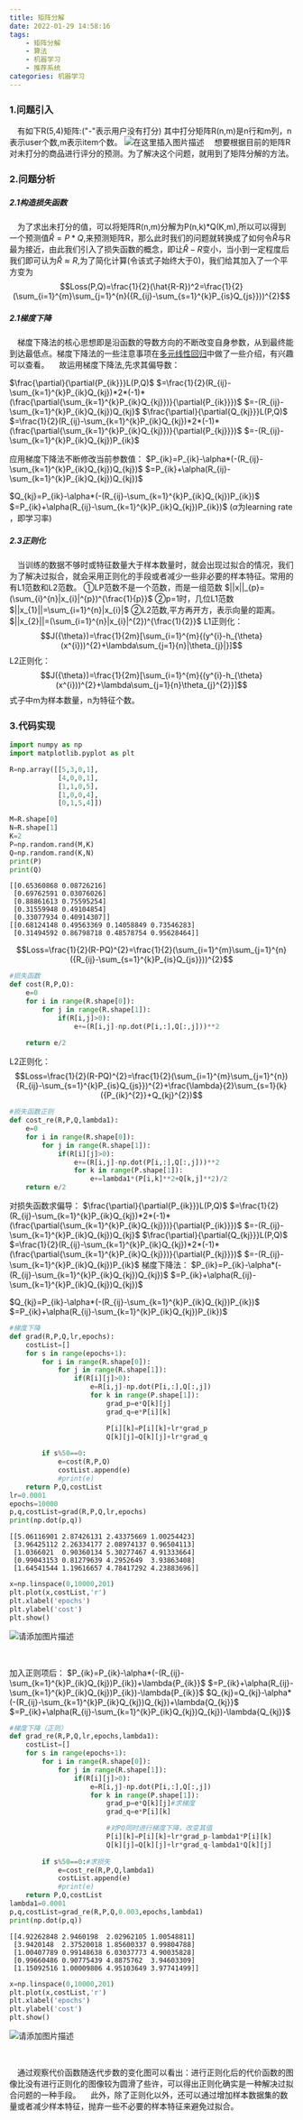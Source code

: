 ```yaml
---
title: 矩阵分解
date: 2022-01-29 14:58:16
tags:
    - 矩阵分解
    - 算法
    - 机器学习
    - 推荐系统
categories: 机器学习
---
```


### 1.问题引入
&emsp;有如下R(5,4)矩阵:("-"表示用户没有打分)
其中打分矩阵R(n,m)是n行和m列，n表示user个数,m表示item个数。
![在这里插入图片描述](https://img-blog.csdnimg.cn/337acd58d98b4f7eb070f98027d6bb8f.png)
&emsp;想要根据目前的矩阵R对未打分的商品进行评分的预测。为了解决这个问题，就用到了矩阵分解的方法。
### 2.问题分析
##### 2.1构造损失函数
&emsp;为了求出未打分的值，可以将矩阵R(n,m)分解为P(n,k)*Q(K,m),所以可以得到一个预测值$\hat{R}=P*Q$,来预测矩阵R，那么此时我们的问题就转换成了如何令$\hat{R}$与R最为接近，由此我们引入了损失函数的概念，即让$\hat{R}-R$变小，当小到一定程度后我们即可认为$\hat{R}\approx{R}$,为了简化计算(令该式子始终大于0)，我们给其加入了一个平方变为
$$Loss(P,Q)=\frac{1}{2}(\hat{R-R})^2=\frac{1}{2}(\sum_{i=1}^{m}\sum_{j=1}^{n}({R_{ij}-\sum_{s=1}^{k}P_{is}Q_{js}}))^{2}$$
##### 2.1梯度下降
&emsp;梯度下降法的核心思想即是沿函数的导数方向的不断改变自身参数，从到最终能到达最低点。梯度下降法的一些注意事项在[多元线性回归](https://blog.csdn.net/m0_51456926/article/details/122303061)中做了一些介绍，有兴趣可以查看。
&emsp;故运用梯度下降法,先求其偏导数：

$\frac{\partial}{\partial{P_{ik}}}L(P,Q)$
$=\frac{1}{2}(R_{ij}-\sum_{k=1}^{k}P_{ik}Q_{kj})*2*(-1)*(\frac{\partial{\sum_{k=1}^{k}P_{ik}Q_{kj}})}{\partial{P_{ik}}})$
$=-(R_{ij}-\sum_{k=1}^{k}P_{ik}Q_{kj})Q_{kj}$
$\frac{\partial}{\partial{Q_{kj}}}L(P,Q)$
$=\frac{1}{2}(R_{ij}-\sum_{k=1}^{k}P_{ik}Q_{kj})*2*(-1)*(\frac{\partial{\sum_{k=1}^{k}P_{ik}Q_{kj}})}{\partial{P_{kj}}})$
$=-(R_{ij}-\sum_{k=1}^{k}P_{ik}Q_{kj})P_{ik}$


应用梯度下降法不断修改当前参数值：
$P_{ik}=P_{ik}-\alpha*(-(R_{ij}-\sum_{k=1}^{k}P_{ik}Q_{kj})Q_{kj})$
$=P_{ik}+\alpha(R_{ij}-\sum_{k=1}^{k}P_{ik}Q_{kj})Q_{kj})$


$Q_{kj}=P_{ik}-\alpha*(-(R_{ij}-\sum_{k=1}^{k}P_{ik}Q_{kj})P_{ik})$
$=P_{ik}+\alpha(R_{ij}-\sum_{k=1}^{k}P_{ik}Q_{kj})P_{ik})$
($\alpha$为learning rate ，即学习率)

##### 2.3正则化
&emsp;当训练的数据不够时或特征数量大于样本数量时，就会出现过拟合的情况，我们为了解决过拟合，就会采用正则化的手段或者减少一些非必要的样本特征。常用的有L1范数和L2范数。
①LP范数不是一个范数，而是一组范数
$||x||_{p}=(\sum_{i}^{n}|x_{i}|^{p})^{\frac{1}{p}}$
②p=1时，几位L1范数
$||x_{1}||=\sum_{i=1}^{n}|x_{i}|$
②L2范数,平方再开方，表示向量的距离。
$||x_{2}||=(\sum_{i=1}^{n}|x_{i}|^{2})^{\frac{1}{2}}$
L1正则化：
$$J({\theta})=\frac{1}{2m}[\sum_{i=1}^{m}{(y^{i}-h_{\theta}(x^{i}))^{2}+\lambda\sum_{j=1}{n}|\theta_{j}|}]$$
L2正则化：
$$J({\theta})=\frac{1}{2m}[\sum_{i=1}^{m}{(y^{i}-h_{\theta}(x^{i}))^{2}+\lambda\sum_{j=1}{n}\theta_{j}^{2}}]$$
式子中m为样本数量，n为特征个数。
### 3.代码实现
```python
import numpy as np
import matplotlib.pyplot as plt
```


```python
R=np.array([[5,3,0,1],
            [4,0,0,1],
            [1,1,0,5],
            [1,0,0,4],
            [0,1,5,4]])

M=R.shape[0]
N=R.shape[1]
K=2
P=np.random.rand(M,K)
Q=np.random.rand(K,N)
print(P)
print(Q)
```

    [[0.65360868 0.08726216]
     [0.69762591 0.03076026]
     [0.88861613 0.75595254]
     [0.31559948 0.49104854]
     [0.33077934 0.40914307]]
    [[0.68124148 0.49563369 0.14058849 0.73546283]
     [0.31494592 0.86798718 0.48578754 0.95628464]]


$$Loss=\frac{1}{2}(R-PQ)^{2}=\frac{1}{2}(\sum_{i=1}^{m}\sum_{j=1}^{n}({R_{ij}-\sum_{s=1}^{k}P_{is}Q_{js}}))^{2}$$


```python
#损失函数
def cost(R,P,Q):
    e=0
    for i in range(R.shape[0]):
        for j in range(R.shape[1]):
            if(R[i,j]>0):
                e+=(R[i,j]-np.dot(P[i,:],Q[:,j]))**2
                
    return e/2
```

L2正则化：
$$Loss=\frac{1}{2}(R-PQ)^{2}=\frac{1}{2}(\sum_{i=1}^{m}\sum_{j=1}^{n}){R_{ij}-\sum_{s=1}^{k}P_{is}Q_{js}})^{2}+\frac{\lambda}{2}\sum_{s=1}{k}({P_{ik}^{2}}+Q_{kj}^{2})$$


```python
#损失函数正则
def cost_re(R,P,Q,lambda1):
    e=0
    for i in range(R.shape[0]):
        for j in range(R.shape[1]):
            if(R[i][j]>0):
                e+=(R[i,j]-np.dot(P[i,:],Q[:,j]))**2
                for k in range(P.shape[1]):
                    e+=lambda1*(P[i,k]**2+Q[k,j]**2)/2    
    return e/2
```

对损失函数求偏导：
$\frac{\partial}{\partial{P_{ik}}}L(P,Q)$
$=\frac{1}{2}(R_{ij}-\sum_{k=1}^{k}P_{ik}Q_{kj})*2*(-1)*(\frac{\partial{\sum_{k=1}^{k}P_{ik}Q_{kj}})}{\partial{P_{ik}}})$
$=-(R_{ij}-\sum_{k=1}^{k}P_{ik}Q_{kj})Q_{kj}$
$\frac{\partial}{\partial{Q_{kj}}}L(P,Q)$
$=\frac{1}{2}(R_{ij}-\sum_{k=1}^{k}P_{ik}Q_{kj})*2*(-1)*(\frac{\partial{\sum_{k=1}^{k}P_{ik}Q_{kj}})}{\partial{P_{kj}}})$
$=-(R_{ij}-\sum_{k=1}^{k}P_{ik}Q_{kj})P_{ik}$
梯度下降法：
$P_{ik}=P_{ik}-\alpha*(-(R_{ij}-\sum_{k=1}^{k}P_{ik}Q_{kj})Q_{kj})$
$=P_{ik}+\alpha(R_{ij}-\sum_{k=1}^{k}P_{ik}Q_{kj})Q_{kj})$


$Q_{kj}=P_{ik}-\alpha*(-(R_{ij}-\sum_{k=1}^{k}P_{ik}Q_{kj})P_{ik})$
$=P_{ik}+\alpha(R_{ij}-\sum_{k=1}^{k}P_{ik}Q_{kj})P_{ik})$


```python
#梯度下降
def grad(R,P,Q,lr,epochs):
    costList=[]
    for s in range(epochs+1):
        for i in range(R.shape[0]):
            for j in range(R.shape[1]):
                if(R[i][j]>0):
                    e=R[i,j]-np.dot(P[i,:],Q[:,j])
                    for k in range(P.shape[1]):
                        grad_p=e*Q[k][j]
                        grad_q=e*P[i][k]

                        P[i][k]=P[i][k]+lr*grad_p
                        Q[k][j]=Q[k][j]+lr*grad_q
            
        if s%50==0:
            e=cost(R,P,Q)
            costList.append(e) 
            #print(e)
    return P,Q,costList
lr=0.0001
epochs=10000
p,q,costList=grad(R,P,Q,lr,epochs)
print(np.dot(p,q))
```

    [[5.06116901 2.87426131 2.43375669 1.00254423]
     [3.96425112 2.26334177 2.08974137 0.96504113]
     [1.0366021  0.90360134 5.30277467 4.91333664]
     [0.99043153 0.81279639 4.2952649  3.93863408]
     [1.64541544 1.19616657 4.78417292 4.23883696]]



```python
x=np.linspace(0,10000,201)
plt.plot(x,costList,'r')
plt.xlabel('epochs')
plt.ylabel('cost')
plt.show()
```


![请添加图片描述](https://img-blog.csdnimg.cn/1de71ef2c5a1460d8d991f5dcda50193.png)

​    


加入正则项后：
$P_{ik}=P_{ik}-\alpha*(-(R_{ij}-\sum_{k=1}^{k}P_{ik}Q_{kj})P_{ik})+\lambda{P_{ik}}$
$=P_{ik}+\alpha(R_{ij}-\sum_{k=1}^{k}P_{ik}Q_{kj})P_{ik})-\lambda{P_{ik}}$
$Q_{kj}=Q_{kj}-\alpha*(-(R_{ij}-\sum_{k=1}^{k}P_{ik}Q_{kj})Q_{kj})+\lambda{Q_{kj}}$
$=P_{ik}+\alpha(R_{ij}-\sum_{k=1}^{k}P_{ik}Q_{kj})Q_{kj})-\lambda{Q_{kj}}$


```python
#梯度下降（正则）
def grad_re(R,P,Q,lr,epochs,lambda1):
    costList=[]
    for s in range(epochs+1):
        for i in range(R.shape[0]):
            for j in range(R.shape[1]):
                if(R[i][j]>0):
                    e=R[i,j]-np.dot(P[i,:],Q[:,j])
                    for k in range(P.shape[1]):
                        grad_p=e*Q[k][j]#求梯度
                        grad_q=e*P[i][k]

                        #对PQ同时进行梯度下降，改变其值
                        P[i][k]=P[i][k]+lr*grad_p-lambda1*P[i][k]
                        Q[k][j]=Q[k][j]+lr*grad_q-lambda1*Q[k][j]
            
        if s%50==0:#求损失
            e=cost_re(R,P,Q,lambda1)
            costList.append(e) 
            #print(e)
    return P,Q,costList
lambda1=0.0001
p,q,costList=grad_re(R,P,Q,0.003,epochs,lambda1)
print(np.dot(p,q))

```

    [[4.92262848 2.9460198  2.02962105 1.00548811]
     [3.9420148  2.37520018 1.85600337 0.99804788]
     [1.00407789 0.99148638 6.03037773 4.90035828]
     [0.99660486 0.90775439 4.8875762  3.94603309]
     [1.15092516 1.00009806 4.95103649 3.97741499]]



```python
x=np.linspace(0,10000,201)
plt.plot(x,costList,'r')
plt.xlabel('epochs')
plt.ylabel('cost')
plt.show()
```


![请添加图片描述](https://img-blog.csdnimg.cn/5164cefceea74a97bcead8d5ef9e13c3.png)

​    


&emsp;通过观察代价函数随迭代步数的变化图可以看出：进行正则化后的代价函数的图像比没有进行正则化的图像较为圆滑了些许，可以得出正则化确实是一种解决过拟合问题的一种手段。
&emsp;此外，除了正则化以外，还可以通过增加样本数据集的数量或者减少样本特征，抛弃一些不必要的样本特征来避免过拟合。
